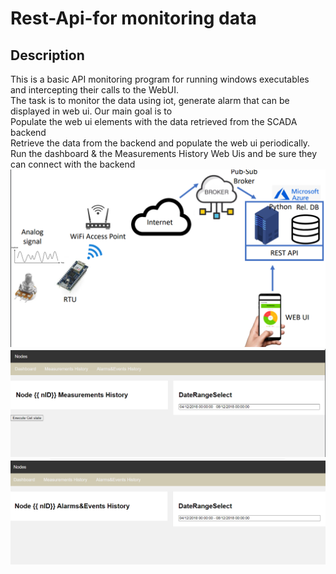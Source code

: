 # Rest-Api-for monitoring data

## Description

This is a basic API monitoring program for running windows executables and intercepting their calls to the WebUI.<br>
The task is to monitor the data using iot, generate alarm that can be displayed in web ui. Our main goal is to <br> 
Populate the web ui elements with the data
retrieved from the SCADA backend<br>
Retrieve the data from the backend and populate the web ui periodically.
<br>
Run the dashboard & the Measurements History
Web Uis and be sure they can connect with the
backend
<br>
<img src='/image/system.png'>
<br>
<img src='/image/web_ui.png'>
<br>
<img src='/image/alarm.png'>


